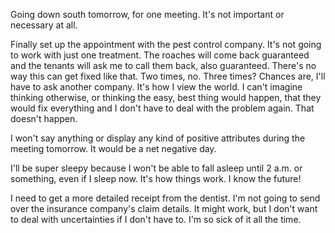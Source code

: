 Going down south tomorrow, for one meeting. It's not important or necessary at all.

Finally set up the appointment with the pest control company. It's not going to work with just one treatment. The roaches will come back guaranteed and the tenants will ask me to call them back, also guaranteed. There's no way this can get fixed like that. Two times, no. Three times? Chances are, I'll have to ask another company. It's how I view the world. I can't imagine thinking otherwise, or thinking the easy, best thing would happen, that they would fix everything and I don't have to deal with the problem again. That doesn't happen.

I won't say anything or display any kind of positive attributes during the meeting tomorrow. It would be a net negative day.

I'll be super sleepy because I won't be able to fall asleep until 2 a.m. or something, even if I sleep now. It's how things work. I know the future!

I need to get a more detailed receipt from the dentist. I'm not going to send over the insurance company's claim details. It might work, but I don't want to deal with uncertainties if I don't have to. I'm so sick of it all the time.
